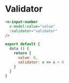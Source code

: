 # Validator
```html
<n-input-number
  v-model:value="value"
  :validator="validator"
/>
```
```js
export default {
  data () {
    return {
      value: 0,
      validator: x => x > 0
    }
  }
}
```